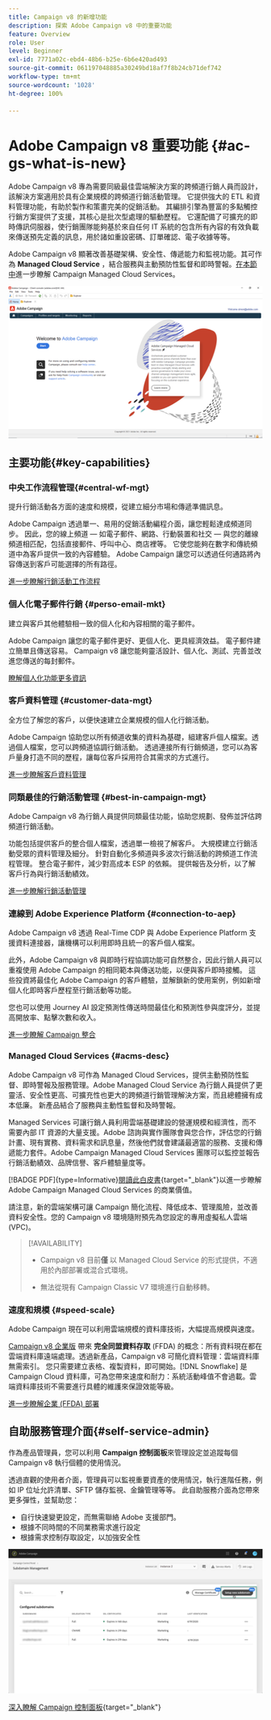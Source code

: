 ```yaml
---
title: Campaign v8 的新增功能
description: 探索 Adobe Campaign v8 中的重要功能
feature: Overview
role: User
level: Beginner
exl-id: 7771a02c-ebd4-48b6-b25e-6b6e420ad493
source-git-commit: 061197048885a30249bd18af7f8b24cb71def742
workflow-type: tm+mt
source-wordcount: '1028'
ht-degree: 100%

---
```


# Adobe Campaign v8 重要功能 {#ac-gs-what-is-new}

Adobe Campaign v8 專為需要同級最佳雲端解決方案的跨頻道行銷人員而設計，該解決方案適用於具有企業規模的跨頻道行銷活動管理。 它提供強大的 ETL 和資料管理功能，有助於製作和策畫完美的促銷活動。 其編排引擎為豐富的多點觸控行銷方案提供了支援，其核心是批次型處理的驅動歷程。 它還配備了可擴充的即時傳訊伺服器，使行銷團隊能夠基於來自任何 IT 系統的包含所有內容的有效負載來傳送預先定義的訊息，用於諸如重設密碼、訂單確認、電子收據等等。

Adobe Campaign v8 顯著改善基礎架構、安全性、傳遞能力和監視功能。其可作為 **Managed Cloud Service** ，結合服務與主動預防性監督和即時警報。[在本節中](#acms-desc)進一步瞭解 Campaign Managed Cloud Services。

![](assets/home-page.png)

## 主要功能{#key-capabilities}

### 中央工作流程管理{#central-wf-mgt}

提升行銷活動各方面的速度和規模，從建立細分市場和傳遞準備訊息。

Adobe Campaign 透過單一、易用的促銷活動編程介面，讓您輕鬆達成頻道同步。 因此，您的線上頻道 — 如電子郵件、網路、行動裝置和社交 — 與您的離線頻道相匹配，包括直接郵件、呼叫中心、商店裡等。 它使您能夠在數字和傳統頻道中為客戶提供一致的內容體驗。  Adobe Campaign 讓您可以透過任何通路將內容傳送到客戶可能選擇的所有路徑。

[進一步瞭解行銷活動工作流程](../config/workflows.md)

### 個人化電子郵件行銷 {#perso-email-mkt}

建立與客戶其他體驗相一致的個人化和內容相關的電子郵件。

Adobe Campaign 讓您的電子郵件更好、更個人化、更具經濟效益。 電子郵件建立簡單且傳送容易。 Campaign v8 讓您能夠靈活設計、個人化、測試、完善並改進您傳送的每封郵件。

[瞭解個人化功能更多資訊](create-message.md)

### 客戶資料管理 {#customer-data-mgt}

全方位了解您的客戶，以便快速建立企業規模的個人化行銷活動。

Adobe Campaign 協助您以所有頻道收集的資料為基礎，組建客戶個人檔案。透過個人檔案，您可以跨頻道協調行銷活動。 透過連接所有行銷頻道，您可以為客戶量身打造不同的歷程，讓每位客戶採用符合其需求的方式進行。

[進一步瞭解客戶資料管理](audiences.md)

### 同類最佳的行銷活動管理  {#best-in-campaign-mgt}

Adobe Campaign v8 為行銷人員提供同類最佳功能，協助您規劃、發佈並評估跨頻道行銷活動。

功能包括提供客戶的整合個人檔案，透過單一檢視了解客戶。 大規模建立行銷活動受眾的資料管理及細分。 針對自動化多頻道與多波次行銷活動的跨頻道工作流程管理。 整合電子郵件，減少對高成本 ESP 的依賴。 提供報告及分析，以了解客戶行為與行銷活動績效。

[進一步瞭解行銷活動管理](campaigns.md)


### 連線到 Adobe Experience Platform {#connection-to-aep}

Adobe Campaign v8 透過 Real-Time CDP 與 Adobe Experience Platform 支援資料連接器，讓機構可以利用即時且統一的客戶個人檔案。

此外，Adobe Campaign v8 與即時行程協調功能可自然整合，因此行銷人員可以重複使用 Adobe Campaign 的相同範本與傳送功能，以便與客戶即時接觸。 這些投資將最佳化 Adobe Campaign 的客戶體驗，並解鎖新的使用案例，例如新增個人化即時客戶歷程至行銷活動等功能。

您也可以使用 Journey AI 設定預測性傳送時間最佳化和預測性參與度評分，並提高開放率、點擊次數和收入。

[進一步瞭解 Campaign 整合](../connect/integration.md)


### Managed Cloud Services {#acms-desc}

Adobe Campaign v8 可作為 Managed Cloud Services，提供主動預防性監督、即時警報及服務管理。Adobe Managed Cloud Service 為行銷人員提供了更靈活、安全性更高、可擴充性也更大的跨頻道行銷管理解決方案，而且總體擁有成本低廉。 新產品結合了服務與主動性監督和及時警報。

Managed Services 可讓行銷人員利用雲端基礎建設的營運規模和經濟性，而不需要內部 IT 資源的大量支援。Adobe 諮詢與實作團隊會與您合作，評估您的行銷計畫、現有實務、資料需求和訊息量，然後他們就會建議最適當的服務、支援和傳遞能力套件。Adobe Campaign Managed Cloud Services 團隊可以監控並報告行銷活動績效、品牌信譽、客戶體驗量度等。

[!BADGE PDF]{type=Informative}[閱讀此白皮書](assets/do-not-localize/IDC-Report-BusinessValueOfAdobeCampaign.pdf){target="_blank"}以進一步瞭解 Adobe Campaign Managed Cloud Services 的商業價值。

請注意，新的雲端架構可讓 Campaign 簡化流程、降低成本、管理風險，並改善資料安全性。您的 Campaign v8 環境隨附預先為您設定的專用虛擬私人雲端 (VPC)。


>[!AVAILABILITY]
>
>* Campaign v8 目前&#x200B;**僅** 以 Managed Cloud Service 的形式提供，不適用於內部部署或混合式環境。 
>
>* 無法從現有 Campaign Classic V7 環境進行自動移轉。


### 速度和規模 {#speed-scale}

Adobe Campaign 現在可以利用雲端規模的資料庫技術，大幅提高規模與速度。

[Campaign v8 企業版](../architecture/enterprise-deployment.md) 帶來 **完全同盟資料存取** (FFDA) 的概念：所有資料現在都在雲端資料庫遠端處理。透過新產品，Campaign v8 可簡化資料管理：雲端資料庫無需索引。 您只需要建立表格、複製資料，即可開始。[!DNL Snowflake] 是 Campaign Cloud 資料庫，可為您帶來速度和耐力：系統活動峰值不會過載。雲端資料庫技術不需要進行具體的維護來保證效能等級。

[進一步瞭解企業 (FFDA) 部署](../architecture/enterprise-deployment.md)


## 自助服務管理介面{#self-service-admin}

作為產品管理員，您可以利用 **Campaign 控制面板**&#x200B;來管理設定並追蹤每個 Campaign v8 執行個體的使用情況。

透過直觀的使用者介面，管理員可以監視重要資產的使用情況，執行進階任務，例如 IP 位址允許清單、SFTP 儲存監視、金鑰管理等等。 此自助服務介面為您帶來更多彈性，並幫助您：

* 自行快速變更設定，而無需聯絡 Adobe 支援部門。
* 根據不同時間的不同業務需求進行設定
* 根據需求控制存取設定，以加強安全性

![](assets/subdomain1.png)

[深入瞭解 Campaign 控制面板](https://experienceleague.adobe.com/docs/control-panel/using/discover-control-panel/key-features.html?lang=zh-Hant){target="_blank"}


